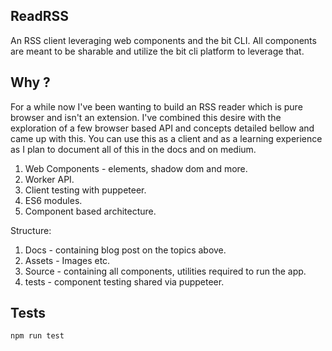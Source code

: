 ReadRSS 
-------
An RSS client leveraging web components and the bit CLI. 
All components are meant to be sharable and utilize the bit cli platform to leverage that.

Why ? 
---- 
For a while now I've been wanting to build an RSS reader which is pure browser and isn't an extension. I've combined this desire with the exploration of a few browser based API and concepts detailed bellow and came up with this. You can use this as a client and as a learning experience as I plan to document all of this in the docs and on medium.

1. Web Components - elements, shadow dom and more.
2. Worker API. 
3. Client testing with puppeteer. 
4. ES6 modules. 
5. Component based architecture.

Structure: 
1. Docs - containing blog post on the topics above.
2. Assets - Images etc. 
3. Source - containing all components, utilities required to run the app. 
4. tests - component testing shared via puppeteer.

Tests
----- 
```bash
npm run test
```

